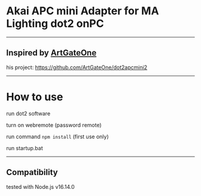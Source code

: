 # Akai APC mini Adapter for MA Lighting dot2 onPC

---

## Inspired by [ArtGateOne](https://github.com/ArtGateOne)

his project: https://github.com/ArtGateOne/dot2apcmini2

---

# How to use

run dot2 software

turn on webremote (password remote)

run command `npm install` (first use only)

run startup.bat

---

## Compatibility

tested with Node.js v16.14.0
